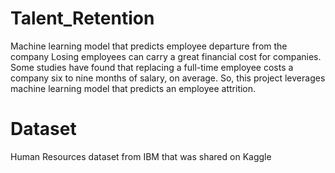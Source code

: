 # Talent_Retention

Machine learning model that predicts employee departure from the company
Losing employees can carry a great financial cost for companies. Some studies have found that replacing a full-time employee costs a company six to nine months of salary, on average. So, this project leverages machine learning model that predicts an employee attrition.

# Dataset 
Human Resources dataset from IBM that was shared on Kaggle


